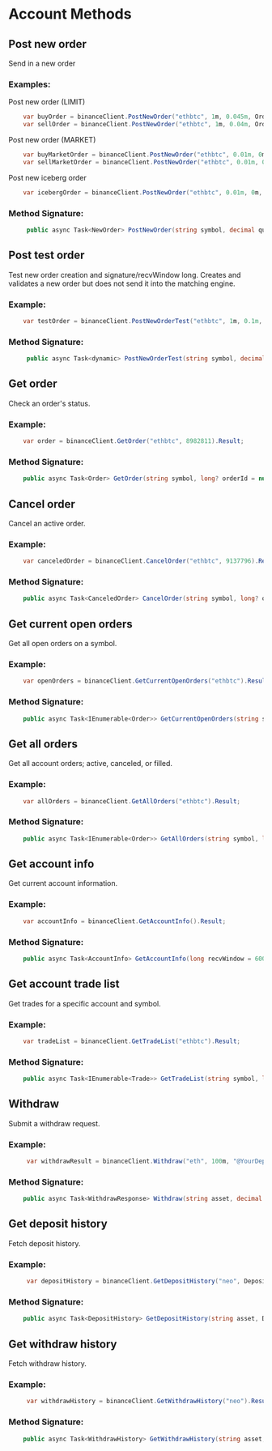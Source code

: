 # Account Methods
## Post new order
Send in a new order
### Examples:

Post new order (LIMIT)
```c#
    var buyOrder = binanceClient.PostNewOrder("ethbtc", 1m, 0.045m, OrderSide.BUY).Result;
    var sellOrder = binanceClient.PostNewOrder("ethbtc", 1m, 0.04m, OrderSide.SELL).Result;
```
Post new order (MARKET)
```c#
    var buyMarketOrder = binanceClient.PostNewOrder("ethbtc", 0.01m, 0m, OrderSide.BUY, OrderType.MARKET).Result;
    var sellMarketOrder = binanceClient.PostNewOrder("ethbtc", 0.01m, 0m, OrderSide.SELL, OrderType.MARKET).Result;
```
Post new iceberg order
```c#
    var icebergOrder = binanceClient.PostNewOrder("ethbtc", 0.01m, 0m, OrderSide.BUY, OrderType.MARKET, icebergQty: 2m).Result;
```
### Method Signature:

```c#
     public async Task<NewOrder> PostNewOrder(string symbol, decimal quantity, decimal price, OrderSide side, OrderType orderType = OrderType.LIMIT, TimeInForce timeInForce = TimeInForce.GTC, decimal icebergQty = 0m, long recvWindow = 5000)
```

## Post test order 
Test new order creation and signature/recvWindow long. Creates and validates a new order but does not send it into the matching engine.
### Example:
 
```c#
    var testOrder = binanceClient.PostNewOrderTest("ethbtc", 1m, 0.1m, OrderSide.BUY, OrderType.LIMIT).Result;
```
### Method Signature:

```c#
     public async Task<dynamic> PostNewOrderTest(string symbol, decimal quantity, decimal price, OrderSide side, OrderType orderType = OrderType.LIMIT, TimeInForce timeInForce = TimeInForce.GTC, decimal icebergQty = 0m, long recvWindow = 5000)
```

## Get order
Check an order's status.
### Example:
 
```c#
    var order = binanceClient.GetOrder("ethbtc", 8982811).Result;
```
### Method Signature:

```c#
    public async Task<Order> GetOrder(string symbol, long? orderId = null, string origClientOrderId = null, long recvWindow = 6000000)
```

## Cancel order 
Cancel an active order.
### Example:
 
```c#
    var canceledOrder = binanceClient.CancelOrder("ethbtc", 9137796).Result;
```
### Method Signature:

```c#
    public async Task<CanceledOrder> CancelOrder(string symbol, long? orderId = null, string origClientOrderId = null, long recvWindow = 6000000)
```

## Get current open orders
Get all open orders on a symbol.
### Example:
 
```c#
    var openOrders = binanceClient.GetCurrentOpenOrders("ethbtc").Result;
```
### Method Signature:

```c#
    public async Task<IEnumerable<Order>> GetCurrentOpenOrders(string symbol, long recvWindow = 6000000)
```

## Get all orders
Get all account orders; active, canceled, or filled.
### Example:
 
```c#
    var allOrders = binanceClient.GetAllOrders("ethbtc").Result;
```
### Method Signature:

```c#
    public async Task<IEnumerable<Order>> GetAllOrders(string symbol, long? orderId = null, int limit = 500, long recvWindow = 6000000)
```

## Get account info
Get current account information.
### Example:
 
```c#
    var accountInfo = binanceClient.GetAccountInfo().Result;
```
### Method Signature:

```c#
    public async Task<AccountInfo> GetAccountInfo(long recvWindow = 6000000)
```

## Get account trade list
Get trades for a specific account and symbol.
### Example:
 
```c#
    var tradeList = binanceClient.GetTradeList("ethbtc").Result;
```
### Method Signature:

```c#
    public async Task<IEnumerable<Trade>> GetTradeList(string symbol, long recvWindow = 6000000)
```

## Withdraw
Submit a withdraw request.
### Example:
 
```c#
     var withdrawResult = binanceClient.Withdraw("eth", 100m, "@YourDepositAddress").Result;
```
### Method Signature:

```c#
    public async Task<WithdrawResponse> Withdraw(string asset, decimal amount, string address, string addressName = "", long recvWindow = 6000000)
```

## Get deposit history
Fetch deposit history.
### Example:
 
```c#
     var depositHistory = binanceClient.GetDepositHistory("neo", DepositStatus.Success).Result;
```
### Method Signature:

```c#
    public async Task<DepositHistory> GetDepositHistory(string asset, DepositStatus? status = null, DateTime? startTime = null, DateTime? endTime = null, long recvWindow = 6000000)
```

## Get withdraw history
Fetch withdraw history.
### Example:
 
```c#
     var withdrawHistory = binanceClient.GetWithdrawHistory("neo").Result;
```
### Method Signature:

```c#
    public async Task<WithdrawHistory> GetWithdrawHistory(string asset, WithdrawStatus? status = null, DateTime? startTime = null, DateTime? endTime = null, long recvWindow = 6000000)
```
